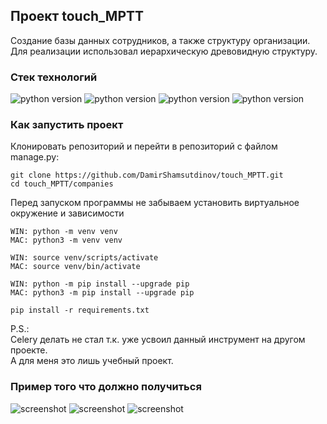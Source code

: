 ## Проект touch_MPTT

Создание базы данных сотрудников, а также структуру организации.<br>
Для реализации использовал иерархическую древовидную структуру.

### Стек технологий

![python version](https://img.shields.io/badge/Python-3.9-yellowgreen)
![python version](https://img.shields.io/badge/Django-4.1.5-yellowgreen)
![python version](https://img.shields.io/badge/djangorestframework-3.14.0-yellowgreen)
![python version](https://img.shields.io/badge/django--mptt-0.14.0-yellowgreen)

### Как запустить проект

Клонировать репозиторий и перейти в репозиторий с файлом manage.py:

```
git clone https://github.com/DamirShamsutdinov/touch_MPTT.git
cd touch_MPTT/companies
```

Перед запуском программы не забываем установить виртуальное окружение и
зависимости

```
WIN: python -m venv venv
MAC: python3 -m venv venv

WIN: source venv/scripts/activate
MAC: source venv/bin/activate

WIN: python -m pip install --upgrade pip
MAC: python3 -m pip install --upgrade pip

pip install -r requirements.txt
```

P.S.:
<br>Celery делать не стал т.к. уже усвоил данный инструмент на другом проекте.
<br>А для меня это лишь учебный проект.

### Пример того что должно получиться

![screenshot](https://github.com/DamirShamsutdinov/touch_MPTT/blob/main/1.jpg)
![screenshot](https://github.com/DamirShamsutdinov/touch_MPTT/blob/main/2.jpg)
![screenshot](https://github.com/DamirShamsutdinov/touch_MPTT/blob/main/3.jpg)
